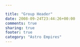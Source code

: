 ```yaml
---

title: "Group Header"
date: 2008-09-24T23:44:26+00:00
comments: true
sharing: true
footer: true
category: "Astro Empires"
---
```


